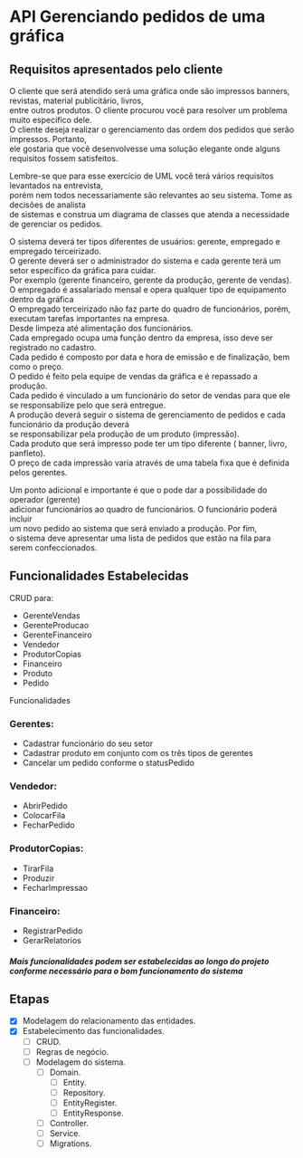 # API Gerenciando pedidos de uma gráfica 

## Requisitos apresentados pelo cliente


O cliente que será atendido será uma gráfica onde são impressos banners, revistas, material publicitário, livros,</br> 
entre outros produtos. O cliente procurou você para resolver um problema muito específico dele. </br>
O cliente deseja realizar o gerenciamento das ordem dos pedidos que serão impressos. Portanto,</br>
ele gostaria que você desenvolvesse uma solução elegante onde alguns requisitos fossem satisfeitos.</br>

Lembre-se que para esse exercício de UML você terá vários requisitos levantados na entrevista, </br>
porém nem todos necessariamente são relevantes ao seu sistema. Tome as decisões de analista</br>
de sistemas e construa um diagrama de classes que atenda a necessidade de gerenciar os pedidos.</br>

O sistema deverá ter tipos diferentes de usuários: gerente, empregado e empregado terceirizado.</br>
O gerente deverá ser o administrador do sistema e cada gerente terá um setor específico da gráfica para cuidar. </br>
Por exemplo (gerente financeiro, gerente da produção, gerente de vendas).</br>
O empregado é assalariado mensal e opera qualquer tipo de equipamento dentro da gráfica</br>
O empregado terceirizado não faz parte do quadro de funcionários, porém, executam tarefas importantes na empresa. </br>
Desde limpeza até alimentação dos funcionários.</br>
Cada empregado ocupa uma função dentro da empresa, isso deve ser registrado no cadastro.</br>
Cada pedido é composto por data e hora de emissão e de finalização, bem como o preço. </br>
O pedido é feito pela equipe de vendas da gráfica e é repassado a produção.</br>
Cada pedido é vinculado a um funcionário do setor de vendas para que ele se responsabilize pelo que será entregue.</br>
A produção deverá seguir o sistema de gerenciamento de pedidos e cada funcionário da produção deverá </br>
se responsabilizar pela produção de um produto (impressão).</br>
Cada produto que será impresso pode ter um tipo diferente ( banner, livro, panfleto).</br>
O preço de cada impressão varia através de uma tabela fixa que é definida pelos gerentes.</br>

Um ponto adicional e importante é que o pode dar a possibilidade do operador (gerente)</br>
adicionar funcionários ao quadro de funcionários. O funcionário poderá incluir</br>
um novo pedido ao sistema que será enviado a produção. Por fim, </br>
o sistema deve apresentar uma lista de pedidos que estão na fila para serem confeccionados.</br>

## Funcionalidades Estabelecidas 

CRUD para:
  - GerenteVendas
  - GerenteProducao
  - GerenteFinanceiro
  - Vendedor
  - ProdutorCopias
  - Financeiro
  - Produto
  - Pedido

Funcionalidades
 ### Gerentes:
* Cadastrar funcionário do seu setor
*  Cadastrar produto em conjunto com os três tipos de gerentes
*  Cancelar um pedido conforme o statusPedido
###  Vendedor:
* AbrirPedido
* ColocarFila
* FecharPedido
###  ProdutorCopias:
*  TirarFila
*  Produzir
*  FecharImpressao
###  Financeiro:
*  RegistrarPedido
*  GerarRelatorios

##### Mais funcionalidades podem ser estabelecidas ao longo do projeto conforme necessário para o bom funcionamento do sistema


## Etapas

- [x] Modelagem do relacionamento das entidades.
- [x] Estabelecimento das funcionalidades.
  - [ ] CRUD.
  - [ ] Regras de negócio.
  - [ ] Modelagem do sistema. 
    - [ ] Domain.
      - [ ] Entity.
      - [ ] Repository.
      - [ ] EntityRegister.
      - [ ] EntityResponse.
    - [ ] Controller.
    - [ ] Service.
    - [ ] Migrations. 